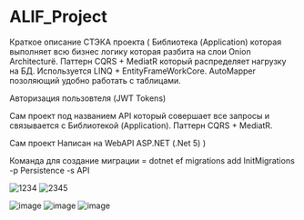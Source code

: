 # ALIF_Project

Краткое описание СТЭКА проекта (
Библиотека (Application) которая выполняет всю бизнес логику которая разбита на слои Onion Architecturё.
Паттерн CQRS + MediatR который распределяет нагрузку на БД. Используется LINQ + EntityFrameWorkCore.
AutoMapper позоляющий удобно работать с таблицами.

Авторизация пользовтеля (JWT Tokens)

Сам проект под названием API который совершает все запросы и связывается с Библиотекой (Application). 
Паттерн CQRS + MediatR.
 
Сам проект Написан на WebAPI ASP.NET (.Net 5)
)

Команда для создание миграции = dotnet ef migrations add InitMigrations -p Persistence -s API

![1234](https://user-images.githubusercontent.com/69799846/236067586-4ad566a0-2631-4874-84a3-b7df1e59fe70.png)
![2345](https://user-images.githubusercontent.com/69799846/236067592-9501939d-fceb-4371-a331-fe3e7edc0294.png)

![image](https://user-images.githubusercontent.com/69799846/236067880-08efb0e6-ce9a-43b2-a4be-7f0813bd21c4.png)
![image](https://user-images.githubusercontent.com/69799846/236079039-f1c8604a-5c3b-4c80-a487-7169642390e3.png)
![image](https://user-images.githubusercontent.com/69799846/236079113-674c0cb0-0961-4062-9bd9-993727c94e96.png)

